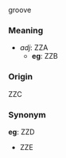 groove
### Meaning
+ _adj_: ZZA
    + __eg__: ZZB

### Origin

ZZC

### Synonym

__eg__: ZZD

+ ZZE


